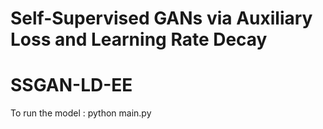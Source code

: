 # Self-Supervised GANs via Auxiliary Loss and Learning Rate Decay
# SSGAN-LD-EE


To run the model : python main.py<br>
